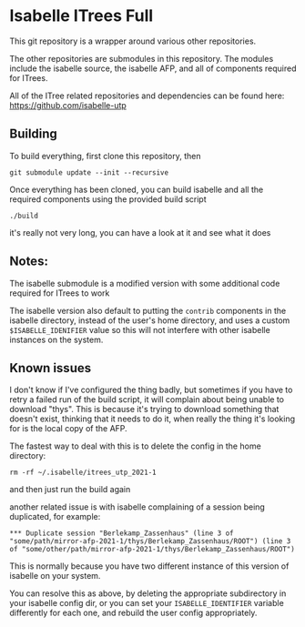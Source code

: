 # Isabelle ITrees Full

This git repository is a wrapper around various other repositories.

The other repositories are submodules in this repository. The modules include the isabelle source, the isabelle AFP, and all of components required for ITrees.

All of the ITree related repositories and dependencies can be found here: https://github.com/isabelle-utp

## Building

To build everything, first clone this repository, then

`git submodule update --init --recursive`

Once everything has been cloned, you can build isabelle and all the required components using the provided build script

`./build`

it's really not very long, you can have a look at it and see what it does

## Notes:

The isabelle submodule is a modified version with some additional code required for ITrees to work

The isabelle version also default to putting the `contrib` components in the isabelle directory, instead of the user's home directory, and uses a custom `$ISABELLE_IDENIFIER` value so this will not interfere with other isabelle instances on the system.

## Known issues

I don't know if I've configured the thing badly, but sometimes if you have to retry a failed run of the build script, it will complain about being unable to download "thys". This is because it's trying to download something that doesn't exist, thinking that it needs to do it, when really the thing it's looking for is the local copy of the AFP.

The fastest way to deal with this is to delete the config in the home directory:

`rm -rf ~/.isabelle/itrees_utp_2021-1`

and then just run the build again

another related issue is with isabelle complaining of a session being duplicated, for example:

    *** Duplicate session "Berlekamp_Zassenhaus" (line 3 of "some/path/mirror-afp-2021-1/thys/Berlekamp_Zassenhaus/ROOT") (line 3 of "some/other/path/mirror-afp-2021-1/thys/Berlekamp_Zassenhaus/ROOT")

This is normally because you have two different instance of this version of isabelle on your system.

You can resolve this as above, by deleting the appropriate subdirectory in your isabelle config dir, or you can set your `ISABELLE_IDENTIFIER` variable differently for each one, and rebuild the user config appropriately.
